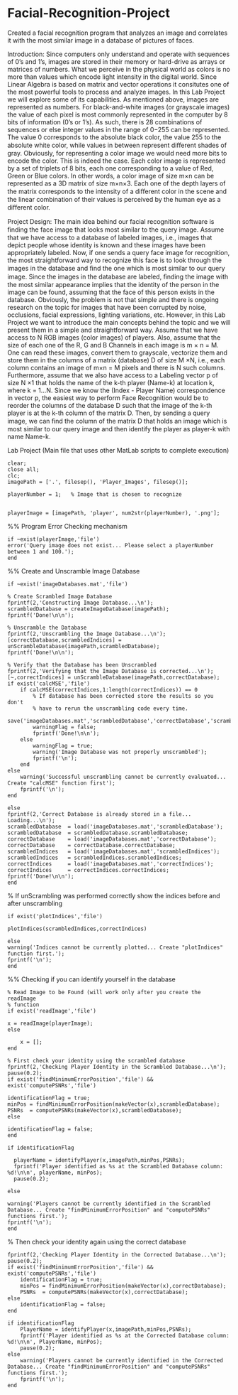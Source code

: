 # Facial-Recognition-Project
Created a facial recognition program that analyzes an image and correlates it with the most similar image in a database of pictures of faces.

Introduction: Since computers only understand and operate with sequences of 0’s and 1’s, images are stored in their memory or hard-drive as arrays or matrices of numbers. What we perceive in the physical world as colors is no more than values which encode light intensity in the digital world. Since Linear Algebra is based on matrix and vector operations it consitutes one of the most powerful tools to process and analyze images. In this Lab Project we will explore some of its capabilities. As mentioned above, images are represented as numbers. For black-and-white images (or grayscale images) the value of each pixel is most commonly represented in the computer by 8 bits of information (0’s or 1’s). As such, there is 28 combinations of sequences or else integer values in the range of 0−255 can be represented. The value 0 corresponds to the absolute black color, the value 255 to the absolute white color, while values in between represent diﬀerent shades of gray. Obviously, for representing a color image we would need more bits to encode the color. This is indeed the case. Each color image is represented by a set of triplets of 8 bits, each one corresponding to a value of Red, Green or Blue colors. In other words, a color image of size m×n can be represented as a 3D matrix of size m×n×3. Each one of the depth layers of the matrix corresponds to the intensity of a diﬀerent color in the scene and the linear combination of their values is perceived by the human eye as a diﬀerent color. 

Project Design: The main idea behind our facial recognition software is ﬁnding the face image that looks most similar to the query image. Assume that we have access to a database of labeled images, i.e., images that depict people whose identity is known and these images have been appropriately labeled. Now, if one sends a query face image for recognition, the most straightforward way to recognize this face is to look through the images in the database and ﬁnd the one which is most similar to our query image. Since the images in the database are labeled, ﬁnding the image with the most similar appearance implies that the identity of the person in the image can be found, assuming that the face of this person exists in the database. Obviously, the problem is not that simple and there is ongoing research on the topic for images that have been corrupted by noise, occlusions, facial expressions, lighting variations, etc. However, in this Lab Project we want to introduce the main concepts behind the topic and we will present them in a simple and straightforward way. Assume that we have access to N RGB images (color images) of players. Also, assume that the size of each one of the R, G and B Channels in each image is m × n = M. One can read these images, convert them to grayscale, vectorize them and store them in the columns of a matrix (database) D of size M ×N, i.e., each column contains an image of m×n = M pixels and there is N such columns. Furthermore, assume that we also have access to a Labeling vector p of size N ×1 that holds the name of the k-th player (Name-k) at location k, where k = 1...N. Since we know the (Index - Player Name) correspondence in vector p, the easiest way to perform Face Recognition would be to reorder the columns of the database D such that the image of the k-th player is at the k-th column of the matrix D. Then, by sending a query image, we can ﬁnd the column of the matrix D that holds an image which is most similar to our query image and then identify the player as player-k with name Name-k.

Lab Project (Main file that uses other MatLab scripts to complete execution)

    clear; 
    close all; 
    clc;
    imagePath = ['.', filesep(), 'Player_Images', filesep()];

    playerNumber = 1;   % Image that is chosen to recognize
                  

    playerImage = [imagePath, 'player', num2str(playerNumber), '.png'];

%% Program Error Checking mechanism 

    if ~exist(playerImage,'file') 
    error('Query image does not exist... Please select a playerNumber between 1 and 100.');
    end

%% Create and Unscramble Image Database

    if ~exist('imageDatabases.mat','file')

    % Create Scrambled Image Database
    fprintf(2,'Constructing Image Database...\n');
    scrambledDatabase = createImageDatabase(imagePath);
    fprintf('Done!\n\n');
    
    % Unscramble the Database
    fprintf(2,'Unscrambling the Image Database...\n');
    [correctDatabase,scrambledIndices] = unScrambleDatabase(imagePath,scrambledDatabase);
    fprintf('Done!\n\n');
    
    % Verify that the Database has been Unscrambled
    fprintf(2,'Verifying that the Image Database is corrected...\n');
    [~,correctIndices] = unScrambleDatabase(imagePath,correctDatabase);
    if exist('calcMSE','file')
        if calcMSE(correctIndices,1:length(correctIndices)) == 0
            % If database has been corrected store the results so you don't
            % have to rerun the unscrambling code every time.
            save('imageDatabases.mat','scrambledDatabase','correctDatabase','scrambledIndices','correctIndices');
            warningFlag = false;
            fprintf('Done!\n\n');
        else
            warningFlag = true;
            warning('Image Database was not properly unscrambled');
            fprintf('\n');
        end
    else
        warning('Successful unscrambling cannot be currently evaluated... Create "calcMSE" function first');
        fprintf('\n');
    end
    
    else 
    fprintf(2,'Correct Database is already stored in a file... Loading...\n');
    scrambledDatabase  = load('imageDatabases.mat','scrambledDatabase');
    scrambledDatabase  = scrambledDatabase.scrambledDatabase;
    correctDatabase    = load('imageDatabases.mat','correctDatabase');
    correctDatabase    = correctDatabase.correctDatabase;
    scrambledIndices   = load('imageDatabases.mat','scrambledIndices');
    scrambledIndices   = scrambledIndices.scrambledIndices;
    correctIndices     = load('imageDatabases.mat','correctIndices');
    correctIndices     = correctIndices.correctIndices;
    fprintf('Done!\n\n');
    end

% If unScrambling was performed correctly show the indices before and after unscrambling

    
    if exist('plotIndices','file')

    plotIndices(scrambledIndices,correctIndices)
    
    else
    warning('Indices cannot be currently plotted... Create "plotIndices" function first.');
    fprintf('\n');
    end


%% Checking if you can identify yourself in the database

    % Read Image to be Found (will work only after you create the readImage
    % function
    if exist('readImage','file')

    x = readImage(playerImage);
    else

        x = [];
    end

    % First check your identity using the scrambled database
    fprintf(2,'Checking Player Identity in the Scrambled Database...\n'); pause(0.2);
    if exist('findMinimumErrorPosition','file') && exist('computePSNRs','file')

    identificationFlag = true;
    minPos = findMinimumErrorPosition(makeVector(x),scrambledDatabase);
    PSNRs  = computePSNRs(makeVector(x),scrambledDatabase);
    else

    identificationFlag = false;
    end

    if identificationFlag

      playerName = identifyPlayer(x,imagePath,minPos,PSNRs);
      fprintf('Player identified as %s at the Scrambled Database column: %d!\n\n', playerName, minPos);
      pause(0.2);
      
    else

    warning('Players cannot be currently identified in the Scrambled Database... Create "findMinimumErrorPosition" and "computePSNRs" functions first.');
    fprintf('\n');
    end

% Then check your identity again using the correct database

    fprintf(2,'Checking Player Identity in the Corrected Database...\n'); pause(0.2);
    if exist('findMinimumErrorPosition','file') && exist('computePSNRs','file')
        identificationFlag = true;
        minPos = findMinimumErrorPosition(makeVector(x),correctDatabase);
        PSNRs  = computePSNRs(makeVector(x),correctDatabase);
    else
        identificationFlag = false;
    end

    if identificationFlag
        PlayerName = identifyPlayer(x,imagePath,minPos,PSNRs);
        fprintf('Player identified as %s at the Corrected Database column: %d!\n\n', PlayerName, minPos);
        pause(0.2);
    else
        warning('Players cannot be currently identified in the Corrected Database... Create "findMinimumErrorPosition" and "computePSNRs" functions first.');
        fprintf('\n');
    end
